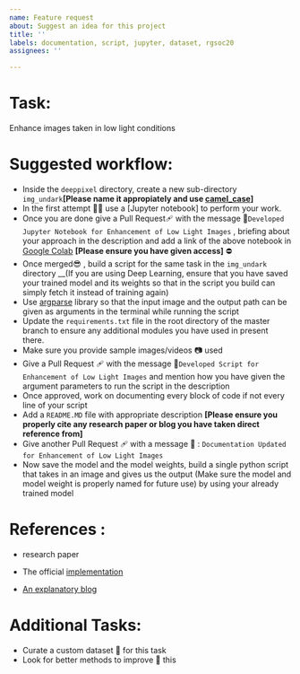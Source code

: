 ```yaml
---
name: Feature request
about: Suggest an idea for this project
title: ''
labels: documentation, script, jupyter, dataset, rgsoc20
assignees: ''

---
```


# Task:
Enhance images taken in low light conditions

# Suggested workflow:

- Inside the ```deeppixel``` directory, create a new sub-directory ```img_undark```__[Please name it appropiately and use [camel_case](https://medium.com/better-programming/string-case-styles-camel-pascal-snake-and-kebab-case-981407998841)]__
- In the first attempt 💭💭 use a [Jupyter notebook] to perform your work.  
- Once you are done give a Pull Request🩹 with the message 📩```Developed Jupyter Notebook for Enhancement of Low Light Images``` , briefing about your approach in the description and add a link of the above notebook in [Google Colab](https://colab.research.google.com/) __[Please ensure you have given access]__ ⛔
- Once merged😎 , build a script for the same task in the ```img_undark ``` directory __(If you are using Deep Learning, ensure that you have saved your trained model and its weights so that in the script you build can simply fetch it instead of training again)
- Use [argparse](https://docs.python.org/3/library/argparse.html) library so that the input image and the output path can be given as arguments in the terminal while running the script
- Update the ```requirements.txt``` file in the root directory of the master branch to ensure any additional modules you have used in present there.
- Make sure you provide sample images/videos 📷 used
- Give a Pull Request 🩹 with the message 📩```Developed Script for Enhancement of Low Light Images``` and mention how you have given the argument parameters to run the script in the description 
- Once approved, work on documenting every block of code if not every line of your script 
- Add a ```README.MD``` file with appropriate description __[Please ensure you properly cite any research paper or blog you have taken direct reference from]__ 
- Give another Pull Request 🩹 with a message 📩 : ```Documentation Updated for Enhancement of Low Light Images``` 
- Now save the model and the model weights, build a single python script that takes in an image and gives us the output (Make sure the model and model weight is properly named for future use) by using your already trained model

# References :
- []() research paper

- The official [implementation]() 

- [An explanatory blog]()



# Additional Tasks: 

-  Curate a custom dataset 🧰 for this task
-  Look for better methods to improve 🥇 this
